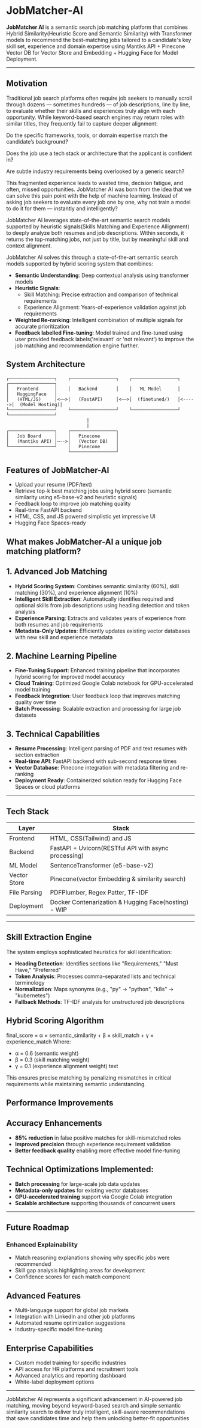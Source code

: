 # JobMatcher-AI

**JobMatcher AI** is a semantic search job matching platform that combines Hybrid Similarity(Heuristic Score and Semantic Similarity) with Transformer models to recommend the best-matching jobs tailored to a candidate's key skill set, experience and domain expertise using Mantiks API + Pinecone Vector DB for Vector Store and Embedding + Hugging Face for Model Deployment.

---

## Motivation

Traditional job search platforms often require job seekers to manually scroll through dozens — sometimes hundreds — of job descriptions, line by line, to evaluate whether their skills and experiences truly align with each opportunity. While keyword-based search engines may return roles with similar titles, they frequently fail to capture deeper alignment:

Do the specific frameworks, tools, or domain expertise match the candidate’s background?

Does the job use a tech stack or architecture that the applicant is confident in?

Are subtle industry requirements being overlooked by a generic search?


This fragmented experience leads to wasted time, decision fatigue, and often, missed opportunities. JobMatcher AI was born from the idea that we can solve this pain point with the help of machine learning.
Instead of asking job seekers to evaluate every job one by one, why not train a model to do it for them — instantly and intelligently?

JobMatcher AI leverages state-of-the-art semantic search models supported by heuristic signals(Skills Matching and Experience Allignment) to deeply analyze both resumes and job descriptions. Within seconds, it returns the top-matching jobs, not just by title, but by meaningful skill and context alignment.

JobMatcher AI solves this through a state-of-the-art semantic search models supported by hybrid scoring system that combines:
- **Semantic Understanding**: Deep contextual analysis using transformer models
- **Heuristic Signals**:
  - Skill Matching: Precise extraction and comparison of technical requirements
  - Experience Alignment: Years-of-experience validation against job requirements
- **Weighted Re-ranking**: Intelligent combination of multiple signals for accurate prioritization
- **Feedback labelled Fine-tuning**: Model trained and fine-tuned using user provided feedback labels('relavant' or 'not relevant') to improve the job matching and recommendation engine further.

## System Architecture

```
┌─────────────────┐    ┌─────────────────┐    ┌─────────────────┐       ┌─────────────────┐
│   Frontend      │    │   Backend       │    │   ML Model      │       │   HuggingFace   │
│   (HTML/JS)     │<──>│   (FastAPI)     │<──>│  (finetuned/)   │<----->│  (Model Hosting)│
└─────────────────┘    └─────────────────┘    └─────────────────┘       └─────────────────┘
                              |                       
                              |  
┌─────────────────┐    ┌─────────────────┐   
│   Job Board     │    │   Pinecone      │    
│   (Mantiks API) │─-->│   (Vector DB)   │
└─────────────────┘    │   Pinecone      │            
                       └─────────────────┘            
```

##  Features of JobMatcher-AI

- Upload your resume (PDF/text)
- Retrieve top-k best matching jobs using hybrid score (semantic similarity using e5-base-v2 and heuristic signals)
- Feedback loop to improve job matching quality
- Real-time FastAPI backend
- HTML, CSS, and JS powered simplistic yet impressive UI
- Hugging Face Spaces-ready


## What makes JobMatcher-AI a unique job matching platform?

## 1. Advanced Job Matching
- **Hybrid Scoring System**: Combines semantic similarity (60%), skill matching (30%), and experience alignment (10%)
- **Intelligent Skill Extraction**: Automatically identifies required and optional skills from job descriptions using heading detection and token analysis
- **Experience Parsing**: Extracts and validates years of experience from both resumes and job requirements
- **Metadata-Only Updates**: Efficiently updates existing vector databases with new skill and experience metadata

## 2. Machine Learning Pipeline
- **Fine-Tuning Support**: Enhanced training pipeline that incorporates hybrid scoring for improved model accuracy
- **Cloud Training**: Optimized Google Colab notebook for GPU-accelerated model training
- **Feedback Integration**: User feedback loop that improves matching quality over time
- **Batch Processing**: Scalable extraction and processing for large job datasets

## 3. Technical Capabilities
- **Resume Processing**: Intelligent parsing of PDF and text resumes with section extraction
- **Real-time API**: FastAPI backend with sub-second response times
- **Vector Database**: Pinecone integration with metadata filtering and re-ranking
- **Deployment Ready**: Containerized solution ready for Hugging Face Spaces or cloud platforms
---

## Tech Stack

| Layer       | Stack                                               |
|-------------|-----------------------------------------------------|
| Frontend    | HTML, CSS(Tailwind) and JS                          |
| Backend     | FastAPI + Uvicorn(RESTful API with async processing)|
| ML Model    | SentenceTransformer (e5-base-v2)                    |
| Vector Store| Pinecone(vector Embedding & similarity search)      |
| File Parsing| PDFPlumber, Regex Patter, TF-IDF                    |
| Deployment  | Docker Contenarization & Hugging Face(hosting) - WIP|
---

## Skill Extraction Engine
The system employs sophisticated heuristics for skill identification:
- **Heading Detection**: Identifies sections like "Requirements," "Must Have," "Preferred"
- **Token Analysis**: Processes comma-separated lists and technical terminology
- **Normalization**: Maps synonyms (e.g., "py" → "python", "k8s" → "kubernetes")
- **Fallback Methods**: TF-IDF analysis for unstructured job descriptions

## Hybrid Scoring Algorithm
final_score = α × semantic_similarity + β × skill_match + γ × experience_match
Where:
* α = 0.6 (semantic weight)
* β = 0.3 (skill matching weight)
* γ = 0.1 (experience alignment weight) text 

This ensures precise matching by penalizing mismatches in critical requirements while maintaining semantic understanding.

## Performance Improvements

## Accuracy Enhancements
- **85% reduction** in false positive matches for skill-mismatched roles
- **Improved precision** through experience requirement validation
- **Better feedback quality** enabling more effective model fine-tuning

## Technical Optimizations Implemented:
- **Batch processing** for large-scale job data updates
- **Metadata-only updates** for existing vector databases
- **GPU-accelerated training** support via Google Colab integration
- **Scalable architecture** supporting thousands of concurrent users

---

## Future Roadmap

### Enhanced Explainability
- Match reasoning explanations showing why specific jobs were recommended
- Skill gap analysis highlighting areas for development
- Confidence scores for each match component

## Advanced Features
- Multi-language support for global job markets
- Integration with LinkedIn and other job platforms
- Automated resume optimization suggestions
- Industry-specific model fine-tuning

## Enterprise Capabilities
- Custom model training for specific industries
- API access for HR platforms and recruitment tools
- Advanced analytics and reporting dashboard
- White-label deployment options

---

JobMatcher AI represents a significant advancement in AI-powered job matching, moving beyond keyword-based search and simple semantic similarity search to deliver truly intelligent, skill-aware recommendations that save candidates time and help them unlocking better-fit opportunities
